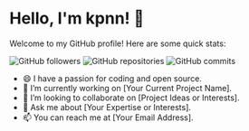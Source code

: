 # Hello, I'm kpnn! 👋

Welcome to my GitHub profile! Here are some quick stats:

![GitHub followers](https://img.shields.io/github/followers/YourGitHubUsername?label=Followers&style=social)
![GitHub repositories](https://img.shields.io/badge/Repos-YourNumberOfRepos-brightgreen)
![GitHub commits](https://img.shields.io/badge/Commits-YourNumberOfCommits-blue)

- 😄 I have a passion for coding and open source.
- 🌱 I’m currently working on [Your Current Project Name].
- 👯 I’m looking to collaborate on [Project Ideas or Interests].
- 💬 Ask me about [Your Expertise or Interests].
- 📫 You can reach me at [Your Email Address].
